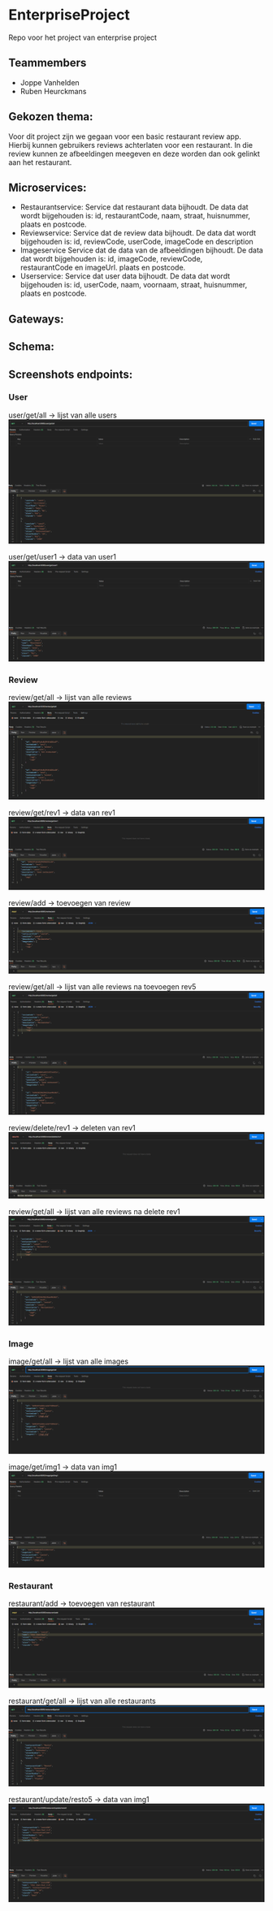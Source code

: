 # EnterpriseProject
Repo voor het project van enterprise project

## Teammembers
- Joppe Vanhelden
- Ruben Heurckmans

## Gekozen thema:
Voor dit project zijn we gegaan voor een basic restaurant review app. Hierbij kunnen gebruikers reviews achterlaten voor een restaurant. In die review kunnen ze afbeeldingen meegeven en deze worden dan ook gelinkt aan het restaurant.

## Microservices: 
- Restaurantservice:
  Service dat restaurant data bijhoudt. De data dat wordt bijgehouden is: id, restaurantCode, naam, straat, huisnummer, 
  plaats en postcode.
- Reviewservice:
  Service dat de review data bijhoudt. De data dat wordt bijgehouden is: id, reviewCode, userCode, imageCode en description
- Imageservice
  Service dat de data van de afbeeldingen bijhoudt. De data dat wordt bijgehouden is: id, imageCode, reviewCode,   
  restaurantCode en imageUrl.
  plaats en postcode.
- Userservice:
  Service dat user data bijhoudt. De data dat wordt bijgehouden is: id, userCode, naam, voornaam, straat, huisnummer, 
  plaats en postcode.

## Gateways:

## Schema:

## Screenshots endpoints:

### User
user/get/all -> lijst van alle users
![userGetAll](./Screenshots/userGetAll.png)

user/get/user1 -> data van user1
![userGetAll](./Screenshots/userGetUser1.png)

### Review
review/get/all -> lijst van alle reviews
![reviewGetAll](./Screenshots/ReviewGetAll.png)

review/get/rev1 -> data van rev1
![reviewGetRev1](./Screenshots/reviewGetRev1.png)

review/add -> toevoegen van review
![reviewAdd](./Screenshots/reviewAdd.png)

review/get/all -> lijst van alle reviews na toevoegen rev5
![reviewGetAll2](./Screenshots/reviewGetAll2.png)

review/delete/rev1 -> deleten van rev1
![reviewDeleteRev1](./Screenshots/reviewDeleteRev1.png)

review/get/all -> lijst van alle reviews na delete rev1
![reviewGetAll3](./Screenshots/reviewGetAll3.png)

### Image

image/get/all -> lijst van alle images
![imageGetAll](./Screenshots/imageGetAll.png)

image/get/img1 -> data van img1
![imageGetImg1](./Screenshots/imageGetImg1.png)

### Restaurant

restaurant/add -> toevoegen van restaurant
![restaurantAdd](./Screenshots/restaurantAdd.png)

restaurant/get/all -> lijst van alle restaurants
![restaurantGetAll](./Screenshots/restaurantGetAll.png)

restaurant/update/resto5 -> data van img1
![restaurantUpdateResto5](./Screenshots/restaurantUpdateResto5.png)



